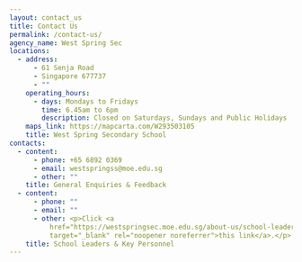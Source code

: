 ```yaml
---
layout: contact_us
title: Contact Us
permalink: /contact-us/
agency_name: West Spring Sec
locations:
  - address:
      - 61 Senja Road
      - Singapore 677737
      - ""
    operating_hours:
      - days: Mondays to Fridays
        time: 6.45am to 6pm
        description: Closed on Saturdays, Sundays and Public Holidays
    maps_link: https://mapcarta.com/W293503105
    title: West Spring Secondary School
contacts:
  - content:
      - phone: +65 6892 0369
      - email: westspringss@moe.edu.sg
      - other: ""
    title: General Enquiries & Feedback
  - content:
      - phone: ""
      - email: ""
      - other: <p>Click <a
          href="https://westspringsec.moe.edu.sg/about-us/school-leaders-and-key-personnel/"
          target="_blank" rel="noopener noreferrer">this link</a>.</p>
    title: School Leaders & Key Personnel
---
```

